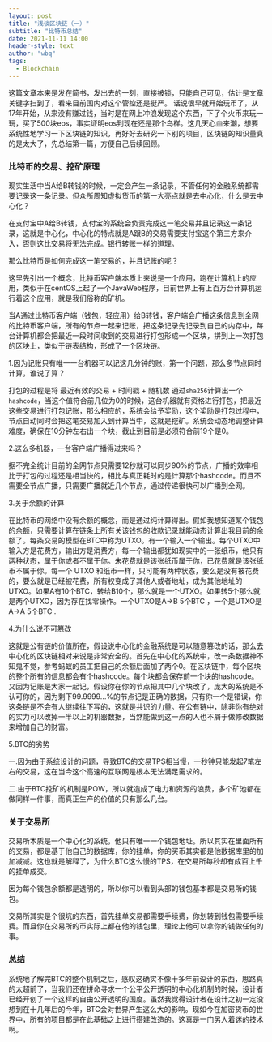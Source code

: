 ```yaml
---
layout: post
title: "浅谈区块链（一）"
subtitle: "比特币总结"
date: 2021-11-11 14:00
header-style: text
author: "wbq"
tags: 
  - Blockchain
---
```


这篇文章本来是发在简书，发出去的一刻，直接被锁，只能自己可见，估计是文章关键字扫到了，看来目前国内对这个管控还是挺严。
话说很早就开始玩币了，从17年开始，从来没有赚过钱，当时是在网上冲浪发现这个东西，下了个火币来玩一玩，买了500块eos，事实证明eos到现在还是那个鸟样。这几天心血来潮，想要系统性地学习一下区块链的知识，再好好去研究一下别的项目，区块链的知识量真的是太大了，先总结第一篇，方便自己后续回顾。



### 比特币的交易、挖矿原理

现实生活中当A给B转钱的时候，一定会产生一条记录，不管任何的金融系统都需要记录这一条记录。但众所周知虚拟货币的第一大亮点就是去中心化，什么是去中心化？

在支付宝中A给B转钱，支付宝的系统会负责完成这一笔交易并且记录这一条记录，这就是中心化，中心化的特点就是A跟B的交易需要支付宝这个第三方来介入，否则这比交易将无法完成。银行转账一样的道理。

那么比特币是如何完成这一笔交易的，并且记账的呢？

这里先引出一个概念，比特币客户端本质上来说是一个应用，跑在计算机上的应用，类似于在centOS上起了一个JavaWeb程序，目前世界上有上百万台计算机运行着这个应用，就是我们俗称的矿机。

当A通过比特币客户端（钱包，轻应用）给B转钱，客户端会广播这条信息到全网的比特币客户端，所有的节点一起来记账，把这条记录先记录到自己的内存中，每台计算机都会把最近一段时间收到的交易进行打包形成一个区块，拼到上一次打包的区块上，类似于链表结构，形成了一个区块链。

1.因为记账只有唯一一台机器可以记这几分钟的账，第一个问题，那么多节点同时计算，谁说了算？

打包的过程是将 最近有效的交易 + 时间戳 + 随机数 通过`sha256`计算出一个`hashcode`，当这个值符合前几位为0的时候，这台机器就有资格进行打包，把最近这些交易进行打包记账，那么相应的，系统会给予奖励，这个奖励是打包过程中，节点自动同时会把这笔交易加入到计算当中，这就是挖矿。系统会动态地调整计算难度，确保在10分钟左右出一个块，截止到目前是必须符合前19个是0。

2.这么多机器，一台客户端广播得过来吗？

据不完全统计目前的全网节点只需要12秒就可以同步90%的节点，广播的效率相比于打包的过程还是相当快的，相比与真正耗时的是计算那个hashcode。而且不需要全节点广播，只需要广播就近几个节点，通过传递很快可以广播到全网。

3.关于余额的计算

在比特币的网络中没有余额的概念，而是通过纯计算得出。假如我想知道某个钱包的余额，只需要计算在链条上所有关该钱包的收款记录就能动态计算出我目前的余额了。每条交易的模型在BTC中称为UTXO。有一个输入一个输出。每个UTXO中输入方是花费方，输出方是消费方，每一个输出都犹如现实中的一张纸币，他只有两种状态，属于你或者不属于你。未花费就是该张纸币属于你，已花费就是该张纸币不属于你。每一个 UTXO 和纸币一样，只可能有两种状态，要么是没有被花费的，要么就是已经被花费，所有权变成了其他人或者地址，成为其他地址的 UTXO。如果A有10个BTC，转给B10个，那么就是一个UTXO。如果转5个那么就是两个UTXO，因为存在找零操作。一个UTXO是A->B 5个BTC ，一个是UTXO是A->A 5个BTC .

4.为什么说不可篡改

这就是公有链的价值所在，假设说中心化的金融系统是可以随意篡改的话，那么去中心化的区块链相对来说是非常安全的。首先在中心化的系统中，改一条数据神不知鬼不觉，参考蚂蚁的员工把自己的余额后面加了两个0。在区块链中，每个区块的整个所有的信息都会有个hashcode。每个块都会保存前一个块的hashcode。又因为记账是大家一起记，假设你在你的节点把其中几个块改了，庞大的系统是不认可你的，因为剩下99.9999...%的节点记是正确的数据，只有你一个是错误，你这条链是不会有人继续往下写的，这就是共识的力量。在公有链中，除非你有绝对的实力可以改掉一半以上的机器数据，当然能做到这一点的人也不屑于做修改数据来增加自己的财富。

5.BTC的劣势

一.因为由于系统设计的问题，导致BTC的交易TPS相当慢，一秒钟只能发起7笔左右的交易，这在当今这个高速的互联网是根本无法满足需求的。

二.由于BTC挖矿的机制是POW，所以就造成了电力和资源的浪费，多个矿池都在做同样一件事，而真正生产的价值的只有那么几台。





### 关于交易所

交易所本质是一个中心化的系统，他只有唯一一个钱包地址。所以其实在里面所有的交易，都是基于他自己的数据库，你的挂单，你的买币其实都是他数据库里的加加减减。这也就是解释了，为什么BTC这么慢的TPS，在交易所每秒却有成百上千的挂单成交。

因为每个钱包余额都是透明的，所以你可以看到头部的钱包基本都是交易所的钱包。

交易所其实是个很坑的东西，首先挂单交易都需要手续费，你划转到钱包需要手续费。而且你在交易所的币实际上都在他的钱包里，理论上他可以拿你的钱做任何的事。





### 总结

系统地了解完BTC的整个机制之后，感叹这确实不像十多年前设计的东西，思路真的太超前了，当我们还在拼命寻求一个公平公开透明的中心化机制的时候，设计者已经开创了一个这样的自由公开透明的国度。虽然我觉得设计者在设计之初一定没想到在十几年后的今年，BTC会对世界产生这么大的影响。现如今在加密货币的世界中，所有的项目都是在此基础之上进行搭建改造的。这真是一门另人着迷的技术啊。

















